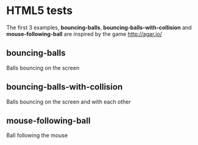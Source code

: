 # HTML5 tests

The first 3 examples, **bouncing-balls**, **bouncing-balls-with-collision** and **mouse-following-ball** are inspired by the game http://agar.io/

## bouncing-balls
Balls bouncing on the screen

## bouncing-balls-with-collision
Balls bouncing on the screen and with each other

## mouse-following-ball
Ball following the mouse